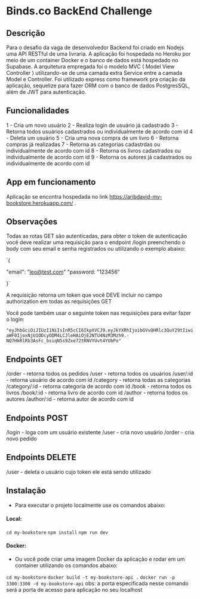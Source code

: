 # Binds.co BackEnd Challenge

## Descrição

Para o desafio da vaga de desenvolvedor Backend foi criado em Nodejs uma API RESTful de uma livraria. A aplicação foi hospedada no Heroku
por meio de um container Docker e o banco de dados está hospedado no Supabase.
A arquitetura empregada foi o modelo MVC ( Model View Controller ) utilizando-se de uma camada extra Service entre a camada Model e Controller.
Foi utilizado express como framework pra criação da aplicação, sequelize para fazer ORM com o banco de dados PostgresSQL, além de JWT para autenticação.

## Funcionalidades

1 - Cria um novo usuário
2 - Realiza login de usuário já cadastrado
3 - Retorna todos usuários cadastrados ou individualmente de acordo com id
4 - Deleta um usuário
5 - Cria uma nova compra de um livro
6 - Retorna compras já realizadas
7 - Retorna as categorias cadastrdas ou individualmente de acordo com id
8 - Retorna os livros cadastrados ou individualmente de acordo com id
9 - Retorna os autores já cadastrados ou individualmente de acordo com id

## App em funcionamento

Aplicação se encontra hospedada no link https://aribdavid-my-bookstore.herokuapp.com/ . 

## Observações

Todas as rotas GET são autenticadas, para obter o token de autenticação você deve realizar uma requisição para o endpoint /login preenchendo o body com seu 
email e senha registrados ou utilizando o exemplo abaixo:

`{

"email": "leo@test.com"
"password: "123456"

}`

A requisição retorna um token que você DEVE incluir no campo authorization em todas as requisições GET

Você pode também usar o seguinte token nas requisições para evitar fazer o login:

`"eyJhbGciOiJIUzI1NiIsInR5cCI6IkpXVCJ9.eyJkYXRhIjoibGVvQHRlc3QuY29tIiwiaWF0IjoxNjU1ODcyODM4LCJleHAiOjE2NTU4NzM3Mzh9.-NQ7HkRlRb3AsFc_bsiqN5s9Zxe72tRNVYUvt4YUbPo"`

## Endpoints GET

  /order - retorna todos os pedidos
  /user - retorna todos os usuários
  /user/:id - retorna usuário de acordo com id
  /category - retorna todas as categorias
  /category/:id - retorna categoria de acordo com id
  /book - retorna todos os livros
  /book/:id - retorna livro de acordo com id
  /author - retorna todos os autores
  /author/:id - retorna autor de acordo com id
  
## Endpoints POST
 
 /login - loga com um usuário existente
 /user - cria novo usuário
 /order - cria novo pedido
 
## Endpoints DELETE

/user - deleta o usuário cujo token ele está sendo utilizado

## Instalação

- Para executar o projeto localmente use os comandos abaixo:

#### Local:

`cd my-bookstore`
`npm install`
`npm run dev`

#### Docker:

- Ou você pode criar uma imagem Docker da aplicação e rodar em um container utilizando os comandos abaixo:

`cd my-bookstore`
`docker build -t my-bookstore-api .`
`docker run -p 3300:3300 -d my-bookstore-api` obs: a porta especificada nesse comando será a porta de acesso para aplicação no seu localhost


